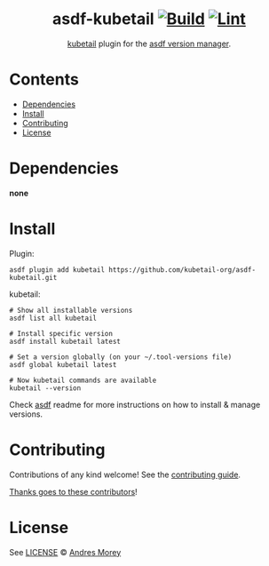 <div align="center">

# asdf-kubetail [![Build](https://github.com/kubetail-org/asdf-kubetail/actions/workflows/build.yml/badge.svg)](https://github.com/kubetail-org/asdf-kubetail/actions/workflows/build.yml) [![Lint](https://github.com/kubetail-org/asdf-kubetail/actions/workflows/lint.yml/badge.svg)](https://github.com/kubetail-org/asdf-kubetail/actions/workflows/lint.yml)

[kubetail](https://github.com/kubetail-org/kubetail) plugin for the [asdf version manager](https://asdf-vm.com).

</div>

# Contents

- [Dependencies](#dependencies)
- [Install](#install)
- [Contributing](#contributing)
- [License](#license)

# Dependencies

__none__

# Install

Plugin:

```shell
asdf plugin add kubetail https://github.com/kubetail-org/asdf-kubetail.git
```

kubetail:

```shell
# Show all installable versions
asdf list all kubetail

# Install specific version
asdf install kubetail latest

# Set a version globally (on your ~/.tool-versions file)
asdf global kubetail latest

# Now kubetail commands are available
kubetail --version
```

Check [asdf](https://github.com/asdf-vm/asdf) readme for more instructions on how to
install & manage versions.

# Contributing

Contributions of any kind welcome! See the [contributing guide](contributing.md).

[Thanks goes to these contributors](https://github.com/kubetail-org/asdf-kubetail/graphs/contributors)!

# License

See [LICENSE](LICENSE) © [Andres Morey](https://github.com/kubetail-org/)
